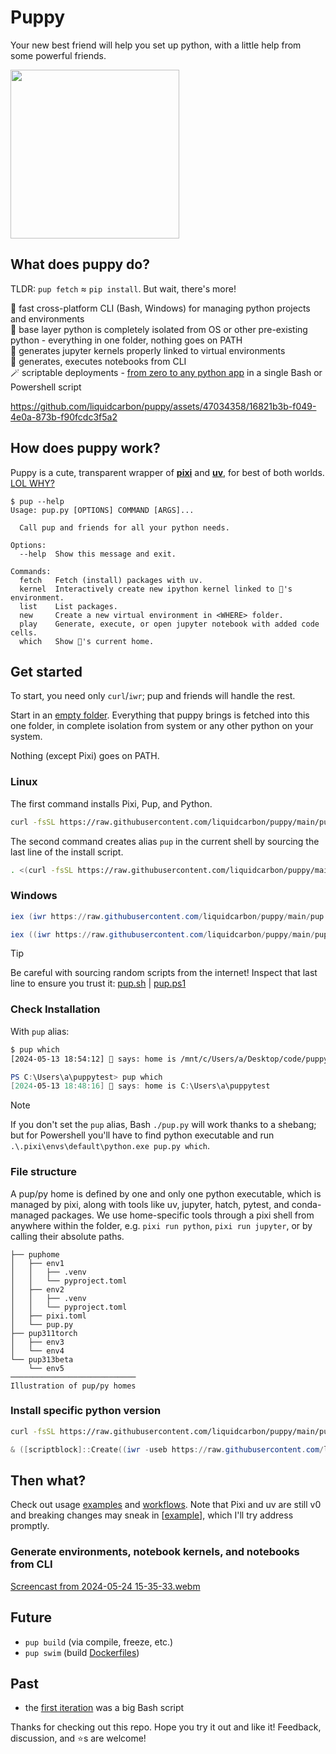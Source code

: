 # Puppy

Your new best friend will help you set up python, with a little help from some powerful friends.

<img src="https://github.com/liquidcarbon/puppy/assets/47034358/da604ebd-4ce3-4e5d-b88b-ef46de7367fc" width="270">

## What does puppy do?

TLDR: `pup fetch` ≈ `pip install`.  But wait, there's more!

🚀 fast cross-platform CLI (Bash, Windows) for managing python projects and environments  
🫧 base layer python is completely isolated from OS or other pre-existing python - everything in one folder, nothing goes on PATH  
🥜 generates jupyter kernels properly linked to virtual environments  
📔 generates, executes notebooks from CLI  
🪄 scriptable deployments - [from zero to any python app](https://github.com/liquidcarbon/puppy/actions/workflows/examples.yml) in a single Bash or Powershell script

https://github.com/liquidcarbon/puppy/assets/47034358/16821b3b-f049-4e0a-873b-f90fcdc3f5a2

## How does puppy work?

Puppy is a cute, transparent wrapper of **[pixi](https://github.com/prefix-dev/pixi)** and **[uv](https://github.com/astral-sh/uv)**, for best of both worlds.  
[LOL WHY?](https://github.com/liquidcarbon/puppy/discussions/1)

```
$ pup --help
Usage: pup.py [OPTIONS] COMMAND [ARGS]...

  Call pup and friends for all your python needs.

Options:
  --help  Show this message and exit.

Commands:
  fetch   Fetch (install) packages with uv.
  kernel  Interactively create new ipython kernel linked to 🐶's environment.
  list    List packages.
  new     Create a new virtual environment in <WHERE> folder.
  play    Generate, execute, or open jupyter notebook with added code cells.
  which   Show 🐶's current home.
```

## Get started

To start, you need only `curl`/`iwr`; pup and friends will handle the rest.

Start in an [empty folder](#file-structure).  Everything that puppy brings is fetched into this one folder, in complete isolation from system or any other python on your system.

Nothing (except Pixi) goes on PATH.


### Linux

The first command installs Pixi, Pup, and Python.
```bash
curl -fsSL https://raw.githubusercontent.com/liquidcarbon/puppy/main/pup.sh | bash
```

The second command creates alias `pup` in the current shell by sourcing the last line of the install script.
```bash
. <(curl -fsSL https://raw.githubusercontent.com/liquidcarbon/puppy/main/pup.sh | tail -1)
```

### Windows

```powershell
iex (iwr https://raw.githubusercontent.com/liquidcarbon/puppy/main/pup.ps1).Content
```

```powershell
iex ((iwr https://raw.githubusercontent.com/liquidcarbon/puppy/main/pup.ps1).Content -split "`n")[-2]
```
> [!TIP] 
> Be careful with sourcing random scripts from the internet!  Inspect that last line to ensure you trust it: [pup.sh](https://github.com/liquidcarbon/puppy/blob/main/pup.sh#L146) | [pup.ps1](https://github.com/liquidcarbon/puppy/blob/main/pup.ps1#L157)

### Check Installation
With `pup` alias:

```bash
$ pup which
[2024-05-13 18:54:12] 🐶 says: home is /mnt/c/Users/a/Desktop/code/puppy513
```

```powershell
PS C:\Users\a\puppytest> pup which
[2024-05-13 18:48:16] 🐶 says: home is C:\Users\a\puppytest
```

> [!NOTE] 
> If you don't set the `pup` alias, Bash `./pup.py` will work thanks to a shebang; but for Powershell you'll have to find python executable and run `.\.pixi\envs\default\python.exe pup.py which`.

### File structure

A pup/py home is defined by one and only one python executable, which is managed by pixi,
along with tools like uv, jupyter, hatch, pytest, and conda-managed packages.
We use home-specific tools through a pixi shell from anywhere within the folder,
e.g. `pixi run python`, `pixi run jupyter`, or by calling their absolute paths.

```
├── puphome
│   ├── env1
│   │   ├── .venv
│   │   └── pyproject.toml
│   ├── env2
│   │   ├── .venv
│   │   └── pyproject.toml
│   ├── pixi.toml
│   └── pup.py
├── pup311torch
│   ├── env3
│   └── env4
└── pup313beta
    └── env5
────────────────────────────
Illustration of pup/py homes
```

### Install specific python version
```bash
curl -fsSL https://raw.githubusercontent.com/liquidcarbon/puppy/main/pup.sh | bash -s 3.11
```

```powershell
& ([scriptblock]::Create((iwr -useb https://raw.githubusercontent.com/liquidcarbon/puppy/main/pup.ps1).Content)) 3.11
```

## Then what?

Check out usage [examples](https://github.com/liquidcarbon/puppy/tree/main/examples) and [workflows](https://github.com/liquidcarbon/puppy/tree/main/.github/workflows).
Note that Pixi and uv are still v0 and breaking changes may sneak in [[example](https://github.com/prefix-dev/pixi/commit/766244ccaa25fcba79c17145f1cbc631e074d850)], which I'll try address promptly.

### Generate environments, notebook kernels, and notebooks from CLI

[Screencast from 2024-05-24 15-35-33.webm](https://github.com/liquidcarbon/puppy/assets/47034358/272aea05-01c6-49c9-ada2-180cfac08927)


## Future
- `pup build` (via compile, freeze, etc.)
- `pup swim` (build [Dockerfiles](https://huggingface.co/spaces/liquidcarbon/pup-fileserver))


## Past
- the [first iteration](https://github.com/liquidcarbon/puppy/tree/b474b1cd6c63b9fc80db5d81f954536a58aeab2a) was a big Bash script

Thanks for checking out this repo.  Hope you try it out and like it!  Feedback, discussion, and ⭐s are welcome!
